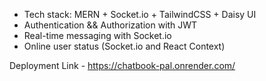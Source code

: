 - Tech stack: MERN + Socket.io + TailwindCSS + Daisy UI<br/>
- Authentication && Authorization with JWT<br/>
- Real-time messaging with Socket.io<br/>
- Online user status (Socket.io and React Context)<br/>

Deployment Link - https://chatbook-pal.onrender.com/
